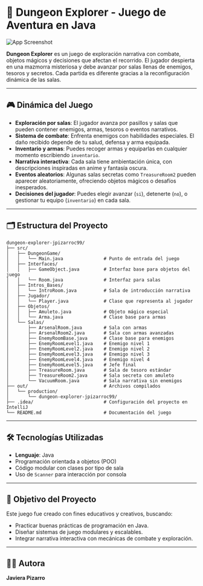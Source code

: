 # 🧩 Dungeon Explorer - Juego de Aventura en Java
![App Screenshot](../dungeon-explorer-jpizarroc99/src/Assets/dungeon_img..png)

**Dungeon Explorer** es un juego de exploración narrativa con combate, objetos mágicos y decisiones que afectan el recorrido. El jugador despierta en una mazmorra misteriosa y debe avanzar por salas llenas de enemigos, tesoros y secretos. Cada partida es diferente gracias a la reconfiguración dinámica de las salas.

---

## 🎮 Dinámica del Juego

- **Exploración por salas**: El jugador avanza por pasillos y salas que pueden contener enemigos, armas, tesoros o eventos narrativos.
- **Sistema de combate**: Enfrenta enemigos con habilidades especiales. El daño recibido depende de tu salud, defensa y arma equipada.
- **Inventario y armas**: Puedes recoger armas y equiparlas en cualquier momento escribiendo `inventario`.
- **Narrativa interactiva**: Cada sala tiene ambientación única, con descripciones inspiradas en anime y fantasía oscura.
- **Eventos aleatorios**: Algunas salas secretas como `TreasureRoom2` pueden aparecer aleatoriamente, ofreciendo objetos mágicos o desafíos inesperados.
- **Decisiones del jugador**: Puedes elegir avanzar (`si`), detenerte (`no`), o gestionar tu equipo (`inventario`) en cada sala.

---

## 🗂️ Estructura del Proyecto
```
dungeon-explorer-jpizarroc99/
├── src/
│   ├── DungeonGame/
│   │   └── Main.java               # Punto de entrada del juego
│   ├── Interfaces/
│   │   ├── GameObject.java         # Interfaz base para objetos del juego
│   │   └── Room.java               # Interfaz para salas
│   ├── Intros_Bases/
│   │   └── IntroRoom.java          # Sala de introducción narrativa
│   ├── Jugador/
│   │   └── Player.java             # Clase que representa al jugador
│   ├── Objetos/
│   │   ├── Amuleto.java            # Objeto mágico especial
│   │   └── Arma.java               # Clase base para armas
│   └── Salas/
│       ├── ArsenalRoom.java        # Sala con armas
│       ├── ArsenalRoom2.java       # Sala con armas avanzadas
│       ├── EnemyRoomBase.java      # Clase base para enemigos
│       ├── EnemyRoomLevel1.java    # Enemigo nivel 1
│       ├── EnemyRoomLevel2.java    # Enemigo nivel 2
│       ├── EnemyRoomLevel3.java    # Enemigo nivel 3
│       ├── EnemyRoomLevel4.java    # Enemigo nivel 4
│       ├── EnemyRoomLevel5.java    # Jefe final
│       ├── TreasureRoom.java       # Sala de tesoro estándar
│       ├── TreasureRoom2.java      # Sala secreta con amuleto
│       └── VacuumRoom.java         # Sala narrativa sin enemigos
├── out/                            # Archivos compilados
│   └── production/
│       └── dungeon-explorer-jpizarroc99/
├── .idea/                          # Configuración del proyecto en IntelliJ
└── README.md                       # Documentación del juego
```
---

## 🛠️ Tecnologías Utilizadas

- **Lenguaje**: Java
- Programación orientada a objetos (POO)
- Código modular con clases por tipo de sala
- Uso de `Scanner` para interacción por consola

---

## 🎯 Objetivo del Proyecto

Este juego fue creado con fines educativos y creativos, buscando:

- Practicar buenas prácticas de programación en Java.
- Diseñar sistemas de juego modulares y escalables.
- Integrar narrativa interactiva con mecánicas de combate y exploración.
---

## 👩‍💻 Autora

**Javiera Pizarro** 